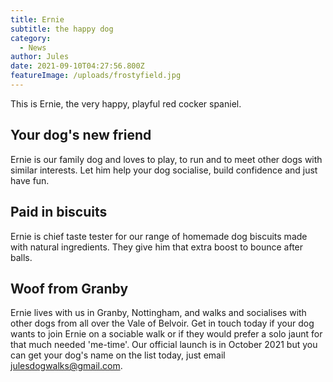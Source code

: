 ```yaml
---
title: Ernie
subtitle: the happy dog
category:
  - News
author: Jules
date: 2021-09-10T04:27:56.800Z
featureImage: /uploads/frostyfield.jpg
---
```

This is Ernie, the very happy, playful red cocker spaniel.

## Your dog's new friend

Ernie is our family dog and loves to play, to run and to meet other dogs with similar interests. Let him help your dog socialise, build confidence and just have fun. 

## Paid in biscuits
Ernie is chief taste tester for our range of homemade dog biscuits made with natural ingredients. They give him that extra boost to bounce after balls.

## Woof from Granby
Ernie lives with us in Granby, Nottingham, and walks and socialises with other dogs from all over the Vale of Belvoir. Get in touch today if your dog wants to join Ernie on a sociable walk or if they would prefer a solo jaunt for that much needed 'me-time'. Our official launch is in October 2021 but you can get your dog's name on the list today, just email julesdogwalks@gmail.com. 